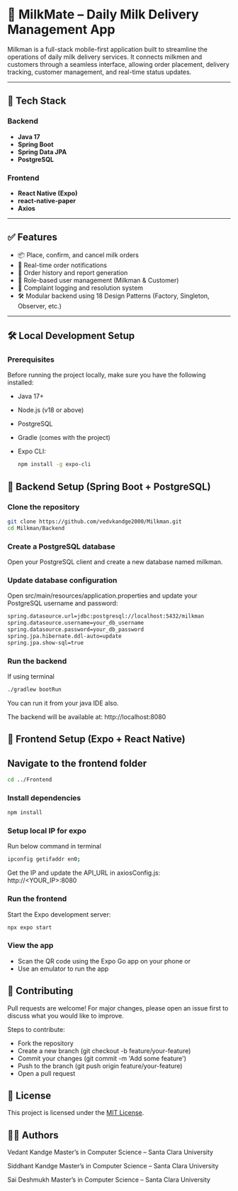 # 🥛 MilkMate – Daily Milk Delivery Management App

Milkman is a full-stack mobile-first application built to streamline the operations of daily milk delivery services. It connects milkmen and customers through a seamless interface, allowing order placement, delivery tracking, customer management, and real-time status updates.

---

## 🚀 Tech Stack

### Backend
- **Java 17**
- **Spring Boot**
- **Spring Data JPA**
- **PostgreSQL**

### Frontend
- **React Native (Expo)**
- **react-native-paper**
- **Axios**

---

## ✅ Features

- 📦 Place, confirm, and cancel milk orders
- 🔔 Real-time order notifications
- 🧾 Order history and report generation
- 👤 Role-based user management (Milkman & Customer)
- 💬 Complaint logging and resolution system
- 🛠️ Modular backend using 18 Design Patterns (Factory, Singleton, Observer, etc.)

---

## 🛠️ Local Development Setup

### Prerequisites

Before running the project locally, make sure you have the following installed:

- Java 17+
- Node.js (v18 or above)
- PostgreSQL
- Gradle (comes with the project)
- Expo CLI:
  
  ```bash
  npm install -g expo-cli
  ```

## 📂 Backend Setup (Spring Boot + PostgreSQL)
###	Clone the repository
  ```bash
  git clone https://github.com/vedvkandge2000/Milkman.git
  cd Milkman/Backend
  ```
### Create a PostgreSQL database
Open your PostgreSQL client and create a new database named milkman.

### Update database configuration
Open src/main/resources/application.properties and update your PostgreSQL username and password:
  
```bash
spring.datasource.url=jdbc:postgresql://localhost:5432/milkman
spring.datasource.username=your_db_username
spring.datasource.password=your_db_password
spring.jpa.hibernate.ddl-auto=update
spring.jpa.show-sql=true
```
### Run the backend
If using terminal
```bash
./gradlew bootRun
```
You can run it from your java IDE also.

The backend will be available at:
http://localhost:8080

## 📱 Frontend Setup (Expo + React Native)
## Navigate to the frontend folder
```bash
cd ../Frontend
```

### Install dependencies
```bash
npm install
```

### Setup local IP for expo
Run below command in terminal
```bash
ipconfig getifaddr en0;
```
Get the IP and update the API_URL in axiosConfig.js: http://<YOUR_IP>:8080

### Run the frontend
Start the Expo development server:
```bash
npx expo start
```

### View the app
- Scan the QR code using the Expo Go app on your phone or
- Use an emulator to run the app

## 🤝 Contributing
Pull requests are welcome!
For major changes, please open an issue first to discuss what you would like to improve.

Steps to contribute:
- Fork the repository
- Create a new branch (git checkout -b feature/your-feature)
- Commit your changes (git commit -m 'Add some feature')
- Push to the branch (git push origin feature/your-feature)
- Open a pull request

## 📄 License
This project is licensed under the [MIT License](LICENSE).

## 🙋‍♂️ Authors
Vedant Kandge
Master’s in Computer Science – Santa Clara University

Siddhant Kandge
Master’s in Computer Science – Santa Clara University

Sai Deshmukh
Master’s in Computer Science – Santa Clara University

